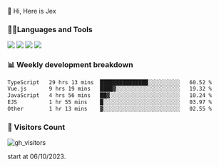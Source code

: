  👋 Hi, Here is Jex

 

### 🧑‍💻Languages and Tools

<code><a href="https://react.dev"><img src="https://api.iconify.design/logos:react.svg" /></a></code>
<code><a href="https://github.com/vuejs/core"><img src="https://api.iconify.design/logos:vue.svg" /></a></code> 
<code><a href="https://github.com/microsoft/TypeScript"><img src="https://api.iconify.design/logos:typescript-icon.svg" /></a></code>
<code><a href="https://threejs.org/"><img src="https://api.iconify.design/logos:threejs.svg" /></a></code>

### 📊 Weekly development breakdown

<!--START_SECTION:waka-->

```txt
TypeScript   29 hrs 13 mins  ███████████████░░░░░░░░░░   60.52 %
Vue.js       9 hrs 19 mins   ████▓░░░░░░░░░░░░░░░░░░░░   19.32 %
JavaScript   4 hrs 56 mins   ██▓░░░░░░░░░░░░░░░░░░░░░░   10.24 %
EJS          1 hr 55 mins    █░░░░░░░░░░░░░░░░░░░░░░░░   03.97 %
Other        1 hr 13 mins    ▓░░░░░░░░░░░░░░░░░░░░░░░░   02.55 %
```

<!--END_SECTION:waka-->


### 👀 Visitors Count

![gh_visitors](https://profile-counter.glitch.me/jexlau/count.svg)

start at 06/10/2023.
